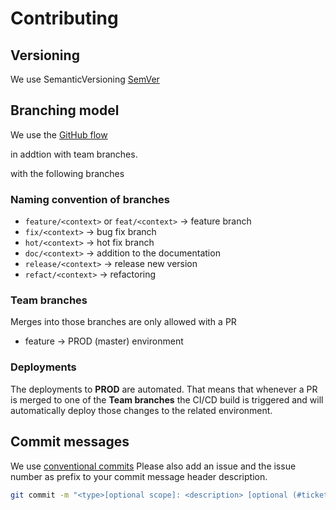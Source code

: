 # Contributing

## Versioning

We use SemanticVersioning [SemVer](https://semver.org/)

## Branching model

We use the [GitHub flow](https://guides.github.com/introduction/flow/)

in addtion with team branches.

with the following branches

### Naming convention of branches

- `feature/<context>` or `feat/<context>`  -> feature branch
- `fix/<context>` -> bug fix branch
- `hot/<context>` -> hot fix branch
- `doc/<context>` -> addition to the documentation
- `release/<context>` -> release new version
- `refact/<context>` -> refactoring

### Team branches

Merges into those branches are only allowed with a PR

- feature -> PROD (master) environment

### Deployments

The deployments to **PROD** are automated. That means that whenever a PR is merged to one of the **Team branches**
the CI/CD build is triggered and will automatically deploy those changes to the related environment.

## Commit messages

We use [conventional commits](https://www.conventionalcommits.org/en/v1.0.0/)
Please also add an issue and the issue number as prefix to your commit message header description.

```bash
git commit -m "<type>[optional scope]: <description> [optional (#ticket_nr)]"
```
